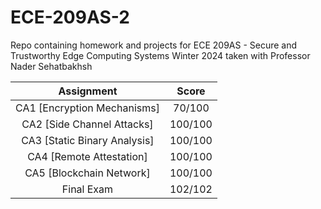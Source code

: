 # ECE-209AS-2
Repo containing homework and projects for ECE 209AS - Secure and Trustworthy Edge Computing Systems Winter 2024 taken with Professor Nader Sehatbakhsh

| Assignment | Score | 
| :-: | :-: |
| CA1 [Encryption Mechanisms] | 70/100 |
| CA2 [Side Channel Attacks] | 100/100 |
| CA3 [Static Binary Analysis] | 100/100 |
| CA4 [Remote Attestation] | 100/100 |
| CA5 [Blockchain Network] | 100/100 |
| Final Exam | 102/102 |
